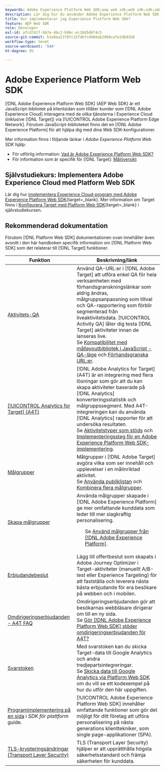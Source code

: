 ```yaml
---
keywords: Adobe Experience Platform Web SDK;aep web sdk;web sdk;sdk;adobe experience cloud;platform edge network;adobe experience platform edge network;edge network;aep edge network
description: Lär dig hur du använder Adobe Experience Platform Web SDK för att interagera med de olika tjänsterna i Adobe Experience Cloud via AEP Edge Network.
title: Hur implementerar jag Experience Platform Web SDK?
feature: AEP Web SDK
role: Developer
exl-id: afcd741f-bb7e-4bc2-b96c-ec10d5d6f4c5
source-git-commit: b1e8ea2370fc15f4bfcd960ab2960cafe2db92b8
workflow-type: tm+mt
source-wordcount: '544'
ht-degree: 0%

---
```


# Adobe Experience Platform Web SDK

[!DNL Adobe Experience Platform Web SDK] (AEP Web SDK) är ett JavaScript-bibliotek på klientsidan som tillåter kunder som [!DNL Adobe Experience Cloud] interagera med de olika tjänsterna i Experience Cloud (inklusive [!DNL Target]) via [!UICONTROL Adobe Experience Platform Edge Network]. Förutom JavaScript-biblioteket finns det en [!DNL Adobe Experience Platform] för att hjälpa dig med dina Web SDK-konfigurationer.

Mer information finns i följande länkar i *Adobe Experience Platform Web SDK* hjälp:

* För utförlig information: [Vad är Adobe Experience Platform Web SDK?](https://experienceleague.adobe.com/docs/experience-platform/edge/home.html)
* För information som är specifik för [!DNL Target]: [Målöversikt](https://experienceleague.adobe.com/docs/experience-platform/edge/personalization/adobe-target/target-overview.html)

## Självstudiekurs: Implementera Adobe Experience Cloud med Platform Web SDK

Lär dig hur [implementera Experience Cloud-program med Adobe Experience Platform Web SDK](https://experienceleague.adobe.com/docs/platform-learn/implement-web-sdk/overview.html){target=_blank}. Mer information om Target finns i [Konfigurera Target med Platform Web SDK](https://experienceleague.adobe.com/docs/platform-learn/implement-web-sdk/applications-setup/setup-target.html){target=_blank} i självstudiekursen.

## Rekommenderad dokumentation

Förutom [!DNL Platform Web SDK] dokumentationen ovan innehåller även avsnitt i den här handboken specifik information om [!DNL Platform Web SDK] som det relaterar till [!DNL Target] funktioner.

| Funktion | Beskrivning/länk |
| --- | --- |
| [Aktivitets-QA](/help/main/c-activities/c-activity-qa/activity-qa.md) | Använd QA-URL:er i [!DNL Adobe Target] att utföra enkel QA för hela verksamheten med förhandsgranskningslänkar som aldrig ändras, målgruppsanpassning som tillval och QA-rapportering som förblir segmenterad från liveaktivitetsdata. [!UICONTROL Activity QA] låter dig testa [!DNL Target] aktiviteter innan de lanseras live.<br>Se [Kompatibilitet med mållayoutbibliotek i JavaScript - QA-läge](/help/main/c-activities/c-activity-qa/activity-qa.md#compatibility) och [Förhandsgranska URL:er](/help/main/c-activities/c-activity-qa/activity-qa.md#preview). |
| [[!UICONTROL Analytics for Target] (A4T)](/help/main/c-integrating-target-with-mac/a4t/a4t.md) | [!DNL Adobe Analytics for Target] (A4T) är en integrering med flera lösningar som gör att du kan skapa aktiviteter baserade på [!DNL Analytics] konverteringsstatistik och målgruppssegment. Med A4T-integreringen kan du använda [!DNL Analytics] rapporter för att undersöka resultaten.<br>Se [Aktivitetstyper som stöds](/help/main/c-integrating-target-with-mac/a4t/a4t.md#section_F487896214BF4803AF78C552EF1669AA) och [Implementeringssteg för en Adobe Experience Platform Web SDK-implementering](/help/main/c-integrating-target-with-mac/a4t/a4timplementation.md#platform). |
| [Målgrupper](/help/main/c-target/target.md) | Målgrupper i [!DNL Adobe Target] avgöra vilka som ser innehåll och upplevelser i en målinriktad aktivitet.<br>Se [Använda publiklistan](/help/main/c-target/c-audiences/audiences.md#use-list) och [Kombinera flera målgrupper](/help/main/c-target/combining-multiple-audiences.md). |
| [Skapa målgrupper](/help/main/c-target/c-audiences/audiences.md) | Använda målgrupper skapade i [!DNL Adobe Experience Platform] ge mer omfattande kunddata som leder till mer slagkraftig personalisering.<ul>Se [Använd målgrupper från [!DNL Adobe Experience Platform]](/help/main/c-target/c-audiences/audiences.md#aep). |
| [Erbjudandebeslut](/help/main/c-integrating-target-with-mac/ajo/offer-decision.md) | Lägg till offertbeslut som skapats i Adobe Journey Optimizer i Target-aktiviteter (manuellt A/B-test eller Experience Targeting) för att fastställa och leverera nästa bästa erbjudande för era besökare på webben och i mobilen. |
| [Omdirigeringserbjudanden - A4T FAQ](/help/main/c-integrating-target-with-mac/a4t/r-a4t-faq/a4t-faq-redirect-offers.md) | Omdirigeringserbjudanden gör att besökarnas webbläsare dirigerar om till en ny sida.<br>Se [Gör [!DNL Adobe Experience Platform Web SDK] stöder omdirigeringserbjudanden för A4T?](/help/main/c-integrating-target-with-mac/a4t/r-a4t-faq/a4t-faq-redirect-offers.md#platform) |
| [Svarstoken](/help/main/administrating-target/response-tokens.md) | Med svarstoken kan du skicka Target-data till Google Analytics och andra tredjepartsintegreringar.<br>Se [Skicka data till Google Analytics via Platform Web SDK](/help/main/administrating-target/response-tokens.md#platform-web-sdk) om du vill se ett kodexempel på hur du utför den här uppgiften. |
| [Programimplementering på en sida](https://experienceleague.adobe.com/docs/experience-platform/edge/personalization/adobe-target/spa-implementation.html?lang=en) i *SDK för plattform* guide. | [!UICONTROL Adobe Experience Platform Web SDK] innehåller omfattande funktioner som gör det möjligt för ditt företag att utföra personalisering på nästa generations klienttekniker, som single page-applikationer (SPA). |
| [TLS-krypteringsändringar (Transport Layer Security)](https://developer.adobe.com/target/before-implement/tls-transport-layer-security-encryption/) | TLS (Transport Layer Security) hjälper er att upprätthålla högsta säkerhetsstandard och främja säkerheten för kunddata. |
